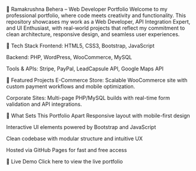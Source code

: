 💼 Ramakrushna Behera – Web Developer Portfolio
Welcome to my professional portfolio, where code meets creativity and functionality. This repository showcases my work as a Web Developer, API Integration Expert, and UI Enthusiast, with real-world projects that reflect my commitment to clean architecture, responsive design, and seamless user experiences.

🔧 Tech Stack
Frontend: HTML5, CSS3, Bootstrap, JavaScript

Backend: PHP, WordPress, WooCommerce, MySQL

Tools & APIs: Stripe, PayPal, LeadCapsule API, Google Maps API

📌 Featured Projects
E-Commerce Store: Scalable WooCommerce site with custom payment workflows and mobile optimization.

Corporate Sites: Multi-page PHP/MySQL builds with real-time form validation and API integrations.

🎯 What Sets This Portfolio Apart
Responsive layout with mobile-first design

Interactive UI elements powered by Bootstrap and JavaScript

Clean codebase with modular structure and intuitive UX

Hosted via GitHub Pages for fast and free access

📄 Live Demo
Click here to view the live portfolio
